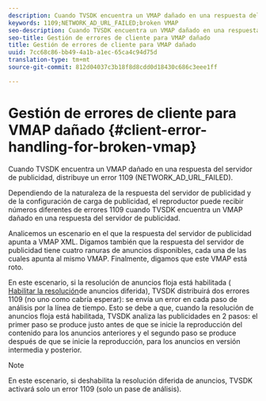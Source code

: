 ```yaml
---
description: Cuando TVSDK encuentra un VMAP dañado en una respuesta del servidor de publicidad, distribuye un error 1109 (NETWORK_AD_URL_FAILED).
keywords: 1109;NETWORK_AD_URL_FAILED;broken VMAP
seo-description: Cuando TVSDK encuentra un VMAP dañado en una respuesta del servidor de publicidad, distribuye un error 1109 (NETWORK_AD_URL_FAILED).
seo-title: Gestión de errores de cliente para VMAP dañado
title: Gestión de errores de cliente para VMAP dañado
uuid: 7cc68c86-bb49-4a1b-a1ec-65ca4c94d75d
translation-type: tm+mt
source-git-commit: 812d04037c3b18f8d8cdd0d18430c686c3eee1ff

---
```



# Gestión de errores de cliente para VMAP dañado {#client-error-handling-for-broken-vmap}

Cuando TVSDK encuentra un VMAP dañado en una respuesta del servidor de publicidad, distribuye un error 1109 (NETWORK_AD_URL_FAILED).

Dependiendo de la naturaleza de la respuesta del servidor de publicidad y de la configuración de carga de publicidad, el reproductor puede recibir números diferentes de errores 1109 cuando TVSDK encuentra un VMAP dañado en una respuesta del servidor de publicidad.

Analicemos un escenario en el que la respuesta del servidor de publicidad apunta a VMAP XML. Digamos también que la respuesta del servidor de publicidad tiene cuatro ranuras de anuncios disponibles, cada una de las cuales apunta al mismo VMAP. Finalmente, digamos que este VMAP está roto.

En este escenario, si la resolución de anuncios floja está habilitada ( [Habilitar la resolución](../../../tvsdk-2.7-for-android/ad-insertion/c-psdk-android-2.7-lazy-ad-resolving/t-psdk-android-2.7-enable-lazy-ad-resolving.md)de anuncios diferida), TVSDK distribuirá dos errores 1109 (no uno como cabría esperar): se envía un error en cada paso de análisis por la línea de tiempo. Esto se debe a que, cuando la resolución de anuncios floja está habilitada, TVSDK analiza las publicidades en 2 pasos: el primer paso se produce justo antes de que se inicie la reproducción del contenido para los anuncios anteriores y el segundo paso se produce después de que se inicie la reproducción, para los anuncios en versión intermedia y posterior.

>[!NOTE]
>
>En este escenario, si deshabilita la resolución diferida de anuncios, TVSDK activará solo un error 1109 (solo un pase de análisis).

